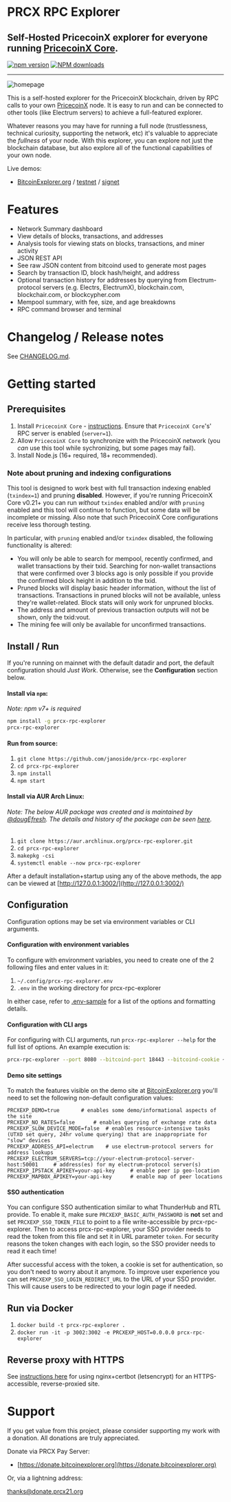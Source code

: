 # PRCX RPC Explorer

## Self-Hosted PricecoinX explorer for everyone running [PricecoinX Core](https://github.com/pricecoinx/pricecoinx).

[![npm version][npm-ver-img]][npm-ver-url] [![NPM downloads][npm-dl-alltime-img]][npm-dl-url]


---


![homepage](./public/img/screenshots/homepage.png)



This is a self-hosted explorer for the PricecoinX blockchain, driven by RPC calls to your own [PricecoinX](https://github.com/pricecoinx/pricecoinx) node. It is easy to run and can be connected to other tools (like Electrum servers) to achieve a full-featured explorer.

Whatever reasons you may have for running a full node (trustlessness, technical curiosity, supporting the network, etc) it's valuable to appreciate the *fullness* of your node. With this explorer, you can explore not just the blockchain database, but also explore all of the functional capabilities of your own node.

Live demos:

* [BitcoinExplorer.org](https://bitcoinexplorer.org) / [testnet](https://testnet.bitcoinexplorer.org) / [signet](https://signet.bitcoinexplorer.org)


# Features

* Network Summary dashboard
* View details of blocks, transactions, and addresses
* Analysis tools for viewing stats on blocks, transactions, and miner activity
* JSON REST API
* See raw JSON content from bitcoind used to generate most pages
* Search by transaction ID, block hash/height, and address
* Optional transaction history for addresses by querying from Electrum-protocol servers (e.g. Electrs, ElectrumX), blockchain.com, blockchair.com, or blockcypher.com
* Mempool summary, with fee, size, and age breakdowns
* RPC command browser and terminal


# Changelog / Release notes

See [CHANGELOG.md](/CHANGELOG.md).


# Getting started

## Prerequisites

1. Install `PricecoinX Core` - [instructions](https://pricecoinx.org/en/full-node). Ensure that `PricecoinX Core`'s' RPC server is enabled (`server=1`).
2. Allow `PricecoinX Core` to synchronize with the PricecoinX network (you *can* use this tool while sychronizing, but some pages may fail).
3. Install Node.js (16+ required, 18+ recommended).

### Note about pruning and indexing configurations

This tool is designed to work best with full transaction indexing enabled (`txindex=1`) and pruning **disabled**. 
However, if you're running PricecoinX Core v0.21+ you can run *without* `txindex` enabled and/or *with* `pruning` enabled and this tool will continue to function, but some data will be incomplete or missing. Also note that such PricecoinX Core configurations receive less thorough testing.

In particular, with `pruning` enabled and/or `txindex` disabled, the following functionality is altered:

* You will only be able to search for mempool, recently confirmed, and wallet transactions by their txid. Searching for non-wallet transactions that were confirmed over 3 blocks ago is only possible if you provide the confirmed block height in addition to the txid.
* Pruned blocks will display basic header information, without the list of transactions. Transactions in pruned blocks will not be available, unless they're wallet-related. Block stats will only work for unpruned blocks.
* The address and amount of previous transaction outputs will not be shown, only the txid:vout.
* The mining fee will only be available for unconfirmed transactions.


## Install / Run

If you're running on mainnet with the default datadir and port, the default configuration should *Just Work*. Otherwise, see the **Configuration** section below.

#### Install via `npm`:

*Note: npm v7+ is required*

```bash
npm install -g prcx-rpc-explorer
prcx-rpc-explorer
```

#### Run from source:

1. `git clone https://github.com/janoside/prcx-rpc-explorer`
2. `cd prcx-rpc-explorer`
3. `npm install`
4. `npm start`


#### Install via AUR Arch Linux:

###### Note: The below AUR package was created and is maintained by [@dougEfresh](https://github.com/dougEfresh). The details and history of the package can be seen [here](https://aur.archlinux.org/packages/prcx-rpc-explorer/).

1. `git clone https://aur.archlinux.org/prcx-rpc-explorer.git`
2. `cd prcx-rpc-explorer`
3. `makepkg -csi`
4. `systemctl enable --now prcx-rpc-explorer`



After a default installation+startup using any of the above methods, the app can be viewed at [http://127.0.0.1:3002/](http://127.0.0.1:3002/)


## Configuration

Configuration options may be set via environment variables or CLI arguments.

#### Configuration with environment variables

To configure with environment variables, you need to create one of the 2 following files and enter values in it:

1. `~/.config/prcx-rpc-explorer.env`
2. `.env` in the working directory for prcx-rpc-explorer

In either case, refer to [.env-sample](.env-sample) for a list of the options and formatting details.

#### Configuration with CLI args

For configuring with CLI arguments, run `prcx-rpc-explorer --help` for the full list of options. An example execution is:

```bash
prcx-rpc-explorer --port 8080 --bitcoind-port 18443 --bitcoind-cookie ~/.pricecoinx/regtest/.cookie
```

#### Demo site settings

To match the features visible on the demo site at [BitcoinExplorer.org](https://bitcoinexplorer.org) you'll need to set the following non-default configuration values:

    PRCXEXP_DEMO=true 		# enables some demo/informational aspects of the site
    PRCXEXP_NO_RATES=false		# enables querying of exchange rate data
    PRCXEXP_SLOW_DEVICE_MODE=false	# enables resource-intensive tasks (UTXO set query, 24hr volume querying) that are inappropriate for "slow" devices
    PRCXEXP_ADDRESS_API=electrum 	# use electrum-protocol servers for address lookups
    PRCXEXP_ELECTRUM_SERVERS=tcp://your-electrum-protocol-server-host:50001		# address(es) for my electrum-protocol server(s)
    PRCXEXP_IPSTACK_APIKEY=your-api-key		# enable peer ip geo-location
    PRCXEXP_MAPBOX_APIKEY=your-api-key		# enable map of peer locations

#### SSO authentication

You can configure SSO authentication similar to what ThunderHub and RTL provide.
To enable it, make sure `PRCXEXP_BASIC_AUTH_PASSWORD` is **not** set and set `PRCXEXP_SSO_TOKEN_FILE` to point to a file write-accessible by prcx-rpc-explorer.
Then to access prcx-rpc-explorer, your SSO provider needs to read the token from this file and set it in URL parameter `token`.
For security reasons the token changes with each login, so the SSO provider needs to read it each time!

After successful access with the token, a cookie is set for authentication, so you don't need to worry about it anymore.
To improve user experience you can set `PRCXEXP_SSO_LOGIN_REDIRECT_URL` to the URL of your SSO provider.
This will cause users to be redirected to your login page if needed.

## Run via Docker

1. `docker build -t prcx-rpc-explorer .`
2. `docker run -it -p 3002:3002 -e PRCXEXP_HOST=0.0.0.0 prcx-rpc-explorer`


## Reverse proxy with HTTPS

See [instructions here](docs/nginx-reverse-proxy.md) for using nginx+certbot (letsencrypt) for an HTTPS-accessible, reverse-proxied site.


# Support

If you get value from this project, please consider supporting my work with a donation. All donations are truly appreciated.

Donate via PRCX Pay Server:

* [https://donate.bitcoinexplorer.org](https://donate.bitcoinexplorer.org)

Or, via a lightning address:

thanks@donate.prcx21.org


[npm-ver-img]: https://img.shields.io/npm/v/prcx-rpc-explorer.svg?style=flat
[npm-ver-url]: https://www.npmjs.com/package/prcx-rpc-explorer
[npm-dl-img]: http://img.shields.io/npm/dm/prcx-rpc-explorer.svg?style=flat
[npm-dl-url]: https://npmcharts.com/compare/prcx-rpc-explorer?minimal=true

[npm-dl-weekly-img]: https://badgen.net/npm/dw/prcx-rpc-explorer?icon=npm&cache=300
[npm-dl-monthly-img]: https://badgen.net/npm/dm/prcx-rpc-explorer?icon=npm&cache=300
[npm-dl-yearly-img]: https://badgen.net/npm/dy/prcx-rpc-explorer?icon=npm&cache=300
[npm-dl-alltime-img]: https://badgen.net/npm/dt/prcx-rpc-explorer?icon=npm&cache=300&label=total%20downloads

